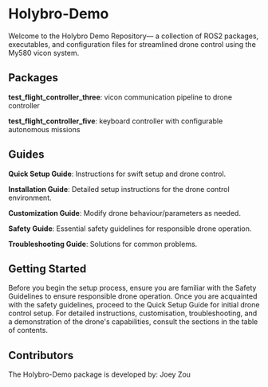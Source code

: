 # Holybro-Demo

Welcome to the Holybro Demo Repository— a collection of ROS2 packages, executables, and configuration files for streamlined drone control using the My580 vicon system. 

## Packages

**test_flight_controller_three**: vicon communication pipeline to drone controller

**test_flight_controller_five**: keyboard controller with configurable autonomous missions

## Guides

**Quick Setup Guide**: Instructions for swift setup and drone control.

**Installation Guide**: Detailed setup instructions for the drone control 
environment.

**Customization Guide**: Modify drone behaviour/parameters as needed.

**Safety Guide**: Essential safety guidelines for responsible drone operation.

**Troubleshooting Guide**: Solutions for common problems.

## Getting Started

Before you begin the setup process, ensure you are familiar with the Safety Guidelines to ensure responsible drone operation. Once you are acquainted with the safety guidelines, proceed to the Quick Setup Guide for initial drone control setup. For detailed instructions, customisation, troubleshooting, and a demonstration of the drone's capabilities, consult the sections in the table of contents.

## Contributors

The Holybro-Demo package is developed by: Joey Zou 
